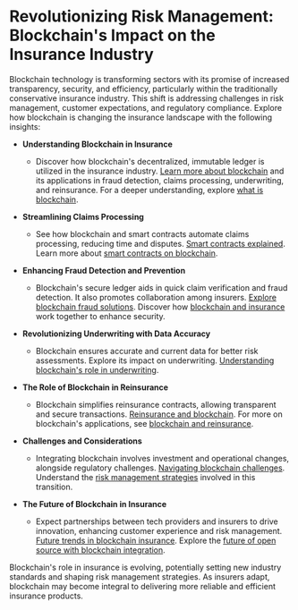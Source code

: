 # Revolutionizing Risk Management: Blockchain's Impact on the Insurance Industry

Blockchain technology is transforming sectors with its promise of increased transparency, security, and efficiency, particularly within the traditionally conservative insurance industry. This shift is addressing challenges in risk management, customer expectations, and regulatory compliance. Explore how blockchain is changing the insurance landscape with the following insights:

- **Understanding Blockchain in Insurance**
  - Discover how blockchain's decentralized, immutable ledger is utilized in the insurance industry. [Learn more about blockchain](https://www.ibm.com/topics/blockchain) and its applications in fraud detection, claims processing, underwriting, and reinsurance. For a deeper understanding, explore [what is blockchain](https://www.license-token.com/wiki/what-is-blockchain).

- **Streamlining Claims Processing**
  - See how blockchain and smart contracts automate claims processing, reducing time and disputes. [Smart contracts explained](https://ethereum.org/en/smart-contracts/). Learn more about [smart contracts on blockchain](https://www.license-token.com/wiki/smart-contracts-on-blockchain).

- **Enhancing Fraud Detection and Prevention**
  - Blockchain's secure ledger aids in quick claim verification and fraud detection. It also promotes collaboration among insurers. [Explore blockchain fraud solutions](https://www2.deloitte.com/xe/en/pages/consulting/articles/blockchain-insurance-fraud-prevention.html). Discover how [blockchain and insurance](https://www.license-token.com/wiki/blockchain-and-insurance) work together to enhance security.

- **Revolutionizing Underwriting with Data Accuracy**
  - Blockchain ensures accurate and current data for better risk assessments. Explore its impact on underwriting. [Understanding blockchain's role in underwriting](https://www2.deloitte.com/us/en/insights/industry/financial-services/blockchain-insurance-revolutionize-risk-management.html).

- **The Role of Blockchain in Reinsurance**
  - Blockchain simplifies reinsurance contracts, allowing transparent and secure transactions. [Reinsurance and blockchain](https://www.insurancejournal.com/research/research/blockchain-in-reinsurance/). For more on blockchain's applications, see [blockchain and reinsurance](https://www.license-token.com/wiki/blockchain-and-insurance).

- **Challenges and Considerations**
  - Integrating blockchain involves investment and operational changes, alongside regulatory challenges. [Navigating blockchain challenges](https://www.mckinsey.com/industries/financial-services/our-insights/blockchains-occlusion-the-ethereal-promises-of-technology). Understand the [risk management strategies](https://www.license-token.com/wiki/risk-management-strategies) involved in this transition.

- **The Future of Blockchain in Insurance**
  - Expect partnerships between tech providers and insurers to drive innovation, enhancing customer experience and risk management. [Future trends in blockchain insurance](https://www.pwc.com/gx/en/industries/financial-services/assets/blockchain-in-insurance.pdf). Explore the [future of open source with blockchain integration](https://www.license-token.com/wiki/the-future-of-open-source-with-blockchain-integration).

Blockchain's role in insurance is evolving, potentially setting new industry standards and shaping risk management strategies. As insurers adapt, blockchain may become integral to delivering more reliable and efficient insurance products.